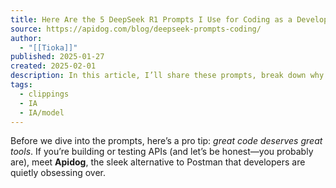 ```yaml
---
title: Here Are the 5 DeepSeek R1 Prompts I Use for Coding as a Developer
source: https://apidog.com/blog/deepseek-prompts-coding/
author:
  - "[[Tioka]]"
published: 2025-01-27
created: 2025-02-01
description: In this article, I’ll share these prompts, break down why they work, and show you how to adapt them for your own coding workflow.
tags:
  - clippings
  - IA
  - IA/model
---
```

Before we dive into the prompts, here’s a pro tip: *great code deserves great tools*. If you’re building or testing APIs (and let’s be honest—you probably are), meet **Apidog**, the sleek alternative to Postman that developers are quietly obsessing over.